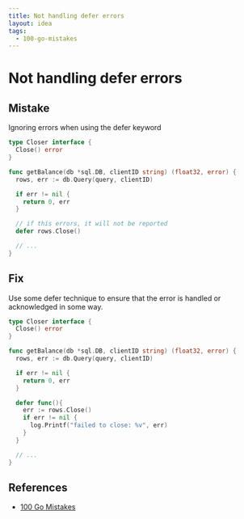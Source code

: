 ```yaml
---
title: Not handling defer errors
layout: idea
tags:
  - 100-go-mistakes
---
```


# Not handling defer errors

## Mistake

Ignoring errors when using the defer keyword

```go
type Closer interface {
  Close() error
}

func getBalance(db *sql.DB, clientID string) (float32, error) {
  rows, err := db.Query(query, clientID)

  if err != nil {
    return 0, err
  }

  // if this errors, it will not be reported
  defer rows.Close()

  // ...
}
```

## Fix

Use some defer technique to ensure that the error is handled or acknowledged in
some way.

```go
type Closer interface {
  Close() error
}

func getBalance(db *sql.DB, clientID string) (float32, error) {
  rows, err := db.Query(query, clientID)

  if err != nil {
    return 0, err
  }

  defer func(){
    err := rows.Close()
    if err != nil {
      log.Printf("failed to close: %v", err)
    }
  }

  // ...
}

```

## References

- [100 Go Mistakes](/reference/100-Go-Mistakes-and-How-to-Avoid-Them)

